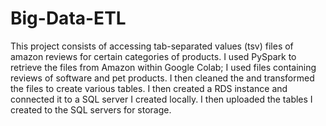 # Big-Data-ETL

This project consists of accessing tab-separated values (tsv) files of amazon reviews for certain categories of products. I used PySpark to retrieve the files from Amazon within Google Colab; I used files containing reviews of software and pet products. I then cleaned the and transformed the files to create various tables. I then created a RDS instance and connected it to a SQL server I created locally. I then uploaded the tables I created to the SQL servers for storage.
